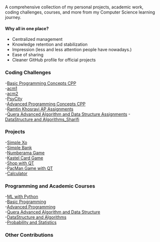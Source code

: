 A comprehensive collection of my personal projects, academic work, coding challenges, courses, and more from my Computer Science learning journey.
  
#### Why all in one place?
  - Centralized management
  - Knowledge retention and stabilization
  - Impression (less and less attention people have nowadays.)
  - Ease of sharing
  - Cleaner GitHub profile for official projects
  
  
  
### Coding Challenges
-[Basic Programming Concepts CPP](./Courses/1.Basic_Programming/0.Assignments_and_Practices/)  
-[acm1](./Other_Codes/1.Contests/acm_icpc_1/)  
-[acm2](./Other_Codes/1.Contests/acm_icpc_2/)  
-[PsyCity](./Other_Codes/1.Contests/PsyCity/)  
-[Advanced Programming Concepts CPP](./Courses/2.Advanced_Programming/0.Assignments_and_Practices)  
-[Ramtin Khosravi AP Assignments](./Courses/2.Advanced_Programming/0.Ramtin_Khosravi_Course)  
-[Quera Advanced Algorithm and Data Structure Assignments](./Courses/3.Quera_advanced_algorithm_and_data_structure_course)
-[DataStructure and  Algorithms_Sharifi](./Courses/4.Data_Structure_and_Algorithm/)  
  
### Projects
-[Simple Xo](./Courses/1.Basic_Programming/1.Simple_XO/)  
-[Simple Bank](./Courses/1.Basic_Programming/2.Simple_Bank/)  
-[Numberama Game](./Courses/1.Basic_Programming/3.Numberama/)  
-[Kastel Card Game](./Courses/2.Advanced_Programming/1.Kastel/)  
-[Shop with QT](./Courses/2.Advanced_Programming/2.Shop/)  
-[PacMan Game with QT](./Courses/2.Advanced_Programming/3.PacMan/)  
-[Calculator](./Courses/4.Data_Structure_and_%20Algorithm/Ramezani_Assignment/0.Projects/Calculator/)   

  
  
### Programming and Academic Courses
-[ML with Python](./Courses/0.Machine_Learning_With_Python/)  
-[Basic Programming](./Courses/1.Basic_Programming/)  
-[Advanced Programming](./Courses/2.Advanced_Programming/)  
-[Quera Advanced Algorithm and Data Structure](./Courses/3.Quera_advanced_algorithm_and_data_structure_course/)  
-[DataStructure and  Algorithms](./Courses/4.Data_Structure_and_Algorithm/)  
-[Probability and Statistics](./Courses/5.Probability_Statistics/)  
  
  

### Other Contributions